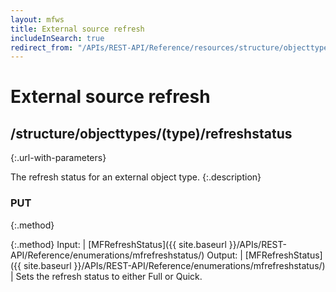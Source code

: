 ```yaml
---
layout: mfws
title: External source refresh
includeInSearch: true
redirect_from: "/APIs/REST-API/Reference/resources/structure/objecttypes/type/refreshstatus.html"
---
```


# External source refresh

## /structure/objecttypes/(type)/refreshstatus
{:.url-with-parameters}

The refresh status for an external object type. 
{:.description}

### PUT
{:.method}

{:.method}
Input: | [MFRefreshStatus]({{ site.baseurl }}/APIs/REST-API/Reference/enumerations/mfrefreshstatus/)
Output: | [MFRefreshStatus]({{ site.baseurl }}/APIs/REST-API/Reference/enumerations/mfrefreshstatus/)
| Sets the refresh status to either Full or Quick.